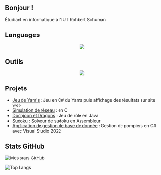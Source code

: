 ## Bonjour ! 
Étudiant en informatique à l'IUT Rohbert Schuman 

## Languages
<p align="center">
  <a href="https://skillicons.dev">
    <img src="https://skillicons.dev/icons?i=php,html,css,cs,c,java,javascript,sqlite" />
  </a>
</p>

## Outils
<p align="center">
  <a href="https://skillicons.dev">
   <img src="https://skillicons.dev/icons?i=github,gitlab,vscodium,vscode,visualstudio,godot,postman,idea,clion,vim,linux,windows" />
  </a>
</p>

## Projets
- [Jeu de Yam's](https://github.com/noahdumangin/Yams) : Jeu en C# du Yams puis affichage des résultats sur site web
- [Simulation de réseau](https://github.com/tonprofil/Simulation_de_reseau_en_C) : en C
- [Doonjoon et Dragons](https://github.com/noahdumangin/DOOjons-Et-Dragons)  : Jeu de rôle en Java
- [Sudoku](https://github.com/noahdumangin/Sudoku)  : Solveur de sudoku en Assembleur
- [Application de gestion de base de donnée](https://github.com/noahdumangin/Appli_gestion_pompiers)  : Gestion de pompiers en C# avec Visual Studio 2022

## Stats GitHub
![Mes stats GitHub](https://github-readme-stats.vercel.app/api?username=noahdumangin&show_icons=true&theme=tokyonight)

![Top Langs](https://github-readme-stats.vercel.app/api/top-langs/?username=noahdumangin&layout=compact&theme=tokyonight)

